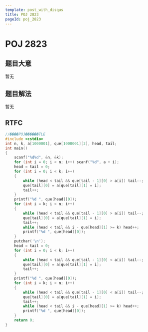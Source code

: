 ```yaml
---
template: post_with_disqus
title: POJ 2823
pageId: poj_2823
---
```


# POJ 2823
<span id="poem"></span><script>$(function(){$.ajax('/api/poem?rnd='+Date.now()+Math.random()).done(function(data){$('#poem').text(data);});});</script>
## 题目大意
暂无

## 题目解法
暂无

## RTFC

```cpp
//����POJ������TLE
#include <cstdio>
int n, k, a[1000001], que[1000001][2], head, tail;
int main()
{
    scanf("%d%d", &n, &k);
    for (int i = 0; i < n; i++) scanf("%d", a + i);
    head = tail = 0;
    for (int i = 0; i < k; i++)
    {
        while (head < tail && que[tail - 1][0] > a[i]) tail--;
        que[tail][0] = a[que[tail][1] = i];
        tail++;
    }
    printf("%d ", que[head][0]);
    for (int i = k; i < n; i++)
    {
        while (head < tail && que[tail - 1][0] > a[i]) tail--;
        que[tail][0] = a[que[tail][1] = i];
        tail++;
        while (head < tail && i - que[head][1] >= k) head++;
        printf("%d ", que[head][0]);
    }
    putchar('\n');
    head = tail = 0;
    for (int i = 0; i < k; i++)
    {
        while (head < tail && que[tail - 1][0] < a[i]) tail--;
        que[tail][0] = a[que[tail][1] = i];
        tail++;
    }
    printf("%d ", que[head][0]);
    for (int i = k; i < n; i++)
    {
        while (head < tail && que[tail - 1][0] < a[i]) tail--;
        que[tail][0] = a[que[tail][1] = i];
        tail++;
        while (head < tail && i - que[head][1] >= k) head++;
        printf("%d ", que[head][0]);
    }
    return 0;
}

```
<div id="__comment"></div>
